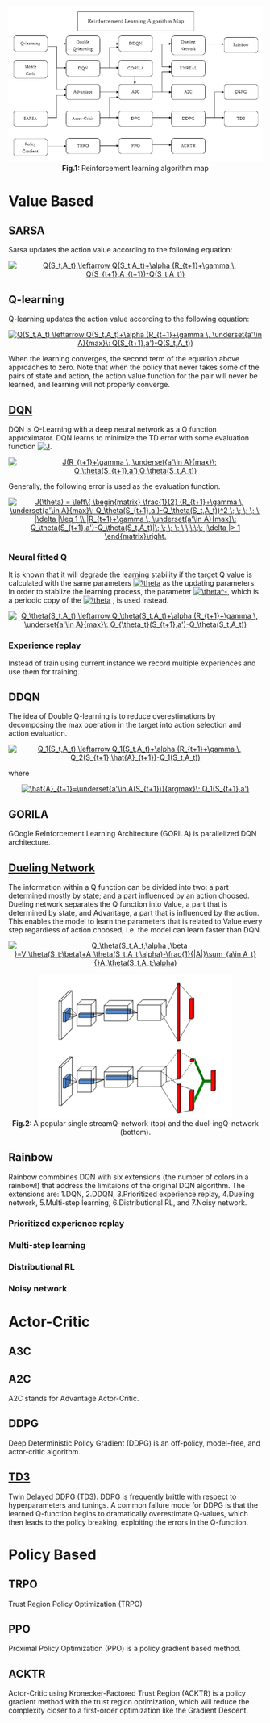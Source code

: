 <p align="center">
  <img src="/assets/reinforcement_learning_algorithm_map.png"/>
  <br>
  <b> Fig.1: </b> Reinforcement learning algorithm map
</p>

# Value Based
## SARSA
Sarsa updates the action value according to the following equation:
<p align="center">
<a href="https://www.codecogs.com/eqnedit.php?latex=Q(S_t,A_t)&space;\leftarrow&space;Q(S_t,A_t)&plus;\alpha&space;(R_{t&plus;1}&plus;\gamma&space;\,&space;Q(S_{t&plus;1},A_{t&plus;1})-Q(S_t,A_t))" target="_blank"><img src="https://latex.codecogs.com/gif.latex?Q(S_t,A_t)&space;\leftarrow&space;Q(S_t,A_t)&plus;\alpha&space;(R_{t&plus;1}&plus;\gamma&space;\,&space;Q(S_{t&plus;1},A_{t&plus;1})-Q(S_t,A_t))" title="Q(S_t,A_t) \leftarrow Q(S_t,A_t)+\alpha (R_{t+1}+\gamma \, Q(S_{t+1},A_{t+1})-Q(S_t,A_t))" /></a>
</p>

## Q-learning
Q-learning updates the action value according to the following equation:

<p align="center">
<a href="https://www.codecogs.com/eqnedit.php?latex=Q(S_t,A_t)&space;\leftarrow&space;Q(S_t,A_t)&plus;\alpha&space;(R_{t&plus;1}&plus;\gamma&space;\,&space;\underset{a'\in&space;A}{max}\:&space;Q(S_{t&plus;1},a')-Q(S_t,A_t))" target="_blank"><img src="https://latex.codecogs.com/gif.latex?Q(S_t,A_t)&space;\leftarrow&space;Q(S_t,A_t)&plus;\alpha&space;(R_{t&plus;1}&plus;\gamma&space;\,&space;\underset{a'\in&space;A}{max}\:&space;Q(S_{t&plus;1},a')-Q(S_t,A_t))" title="Q(S_t,A_t) \leftarrow Q(S_t,A_t)+\alpha (R_{t+1}+\gamma \, \underset{a'\in A}{max}\: Q(S_{t+1},a')-Q(S_t,A_t))" /></a>
</p>

When the learning converges, the second term of the equation above approaches to zero.
Note that when the policy that never takes some of the pairs of state and action, the action value function for the pair will never be learned, and learning will not properly converge. 

## [DQN](/examples/reinforcement_learning/inverted_pendulum)
DQN is Q-Learning with a deep neural network as a Q function approximator. DQN learns to minimize the TD error with some evaluation function <a href="https://www.codecogs.com/eqnedit.php?latex=J" target="_blank"><img src="https://latex.codecogs.com/gif.latex?J" title="J" /></a>. 

<p align="center">
<a href="https://www.codecogs.com/eqnedit.php?latex=J(R_{t&plus;1}&plus;\gamma&space;\,&space;\underset{a'\in&space;A}{max}\:&space;Q_\theta(S_{t&plus;1},a'),Q_\theta(S_t,A_t))" target="_blank"><img src="https://latex.codecogs.com/gif.latex?J(R_{t&plus;1}&plus;\gamma&space;\,&space;\underset{a'\in&space;A}{max}\:&space;Q_\theta(S_{t&plus;1},a'),Q_\theta(S_t,A_t))" title="J(R_{t+1}+\gamma \, \underset{a'\in A}{max}\: Q_\theta(S_{t+1},a'),Q_\theta(S_t,A_t))" /></a>
</p>

Generally, the following error is used as the evaluation function.

<p align="center">
<a href="https://www.codecogs.com/eqnedit.php?latex=J(\theta)&space;=&space;\left\{&space;\begin{matrix}&space;\frac{1}{2}&space;(R_{t&plus;1}&plus;\gamma&space;\,&space;\underset{a'\in&space;A}{max}\:&space;Q_\theta(S_{t&plus;1},a')-Q_\theta(S_t,A_t))^2&space;\;&space;\;&space;\;&space;\;&space;\;&space;|\delta&space;|\leq&space;1&space;\\&space;|R_{t&plus;1}&plus;\gamma&space;\,&space;\underset{a'\in&space;A}{max}\:&space;Q_\theta(S_{t&plus;1},a')-Q_\theta(S_t,A_t)|\;&space;\;&space;\;&space;\;&space;\;\;\;\;\;&space;|\delta&space;|>&space;1&space;\end{matrix}\right." target="_blank"><img src="https://latex.codecogs.com/gif.latex?J(\theta)&space;=&space;\left\{&space;\begin{matrix}&space;\frac{1}{2}&space;(R_{t&plus;1}&plus;\gamma&space;\,&space;\underset{a'\in&space;A}{max}\:&space;Q_\theta(S_{t&plus;1},a')-Q_\theta(S_t,A_t))^2&space;\;&space;\;&space;\;&space;\;&space;\;&space;|\delta&space;|\leq&space;1&space;\\&space;|R_{t&plus;1}&plus;\gamma&space;\,&space;\underset{a'\in&space;A}{max}\:&space;Q_\theta(S_{t&plus;1},a')-Q_\theta(S_t,A_t)|\;&space;\;&space;\;&space;\;&space;\;\;\;\;\;&space;|\delta&space;|>&space;1&space;\end{matrix}\right." title="J(\theta) = \left\{ \begin{matrix} \frac{1}{2} (R_{t+1}+\gamma \, \underset{a'\in A}{max}\: Q_\theta(S_{t+1},a')-Q_\theta(S_t,A_t))^2 \; \; \; \; \; |\delta |\leq 1 \\ |R_{t+1}+\gamma \, \underset{a'\in A}{max}\: Q_\theta(S_{t+1},a')-Q_\theta(S_t,A_t)|\; \; \; \; \;\;\;\;\; |\delta |> 1 \end{matrix}\right." /></a>
</p>

### Neural fitted Q
It is known that it will degrade the learning stability if the target Q value is calculated with the same parameters <a href="https://www.codecogs.com/eqnedit.php?latex=\theta" target="_blank"><img src="https://latex.codecogs.com/gif.latex?\theta" title="\theta" /></a> as the updating parameters. In order to stablize the learning process, the parameter <a href="https://www.codecogs.com/eqnedit.php?latex=\theta^-" target="_blank"><img src="https://latex.codecogs.com/gif.latex?\theta^-" title="\theta^-" /></a>, which is a periodic copy of the <a href="https://www.codecogs.com/eqnedit.php?latex=\theta" target="_blank"><img src="https://latex.codecogs.com/gif.latex?\theta" title="\theta" /></a> , is used instead. 

<p align="center">
<a href="https://www.codecogs.com/eqnedit.php?latex=Q_\theta(S_t,A_t)&space;\leftarrow&space;Q_\theta(S_t,A_t)&plus;\alpha&space;(R_{t&plus;1}&plus;\gamma&space;\,&space;\underset{a'\in&space;A}{max}\:&space;Q_{\theta_t}(S_{t&plus;1},a')-Q_\theta(S_t,A_t))" target="_blank"><img src="https://latex.codecogs.com/gif.latex?Q_\theta(S_t,A_t)&space;\leftarrow&space;Q_\theta(S_t,A_t)&plus;\alpha&space;(R_{t&plus;1}&plus;\gamma&space;\,&space;\underset{a'\in&space;A}{max}\:&space;Q_{\theta_t}(S_{t&plus;1},a')-Q_\theta(S_t,A_t))" title="Q_\theta(S_t,A_t) \leftarrow Q_\theta(S_t,A_t)+\alpha (R_{t+1}+\gamma \, \underset{a'\in A}{max}\: Q_{\theta_t}(S_{t+1},a')-Q_\theta(S_t,A_t))" /></a>
</p>

### Experience replay
Instead of train using current instance we record multiple experiences and use them for training.


## DDQN
The idea of Double Q-learning is to reduce overestimations by decomposing the max operation in the target into action selection and action evaluation.

<p align="center">
<a href="https://www.codecogs.com/eqnedit.php?latex=Q_1(S_t,A_t)&space;\leftarrow&space;Q_1(S_t,A_t)&plus;\alpha&space;(R_{t&plus;1}&plus;\gamma&space;\,&space;Q_2(S_{t&plus;1},\hat{A}_{t&plus;1})-Q_1(S_t,A_t))" target="_blank"><img src="https://latex.codecogs.com/gif.latex?Q_1(S_t,A_t)&space;\leftarrow&space;Q_1(S_t,A_t)&plus;\alpha&space;(R_{t&plus;1}&plus;\gamma&space;\,&space;Q_2(S_{t&plus;1},\hat{A}_{t&plus;1})-Q_1(S_t,A_t))" title="Q_1(S_t,A_t) \leftarrow Q_1(S_t,A_t)+\alpha (R_{t+1}+\gamma \, Q_2(S_{t+1},\hat{A}_{t+1})-Q_1(S_t,A_t))" /></a>
</p>
where
<p align="center">
<a href="https://www.codecogs.com/eqnedit.php?latex=\hat{A}_{t&plus;1}=\underset{a'\in&space;A(S_{t&plus;1})}{argmax}\:&space;Q_1(S_{t&plus;1},a')" target="_blank"><img src="https://latex.codecogs.com/gif.latex?\hat{A}_{t&plus;1}=\underset{a'\in&space;A(S_{t&plus;1})}{argmax}\:&space;Q_1(S_{t&plus;1},a')" title="\hat{A}_{t+1}=\underset{a'\in A(S_{t+1})}{argmax}\: Q_1(S_{t+1},a')" /></a>
</p>

## GORILA
GOogle ReInforcement Learning Architecture (GORILA) is parallelized DQN architecture. 

## [Dueling Network](/examples/reinforcement_learning/mountain_car)
The information within a Q function can be divided into two: a part determined mostly by state; and a part influenced by an action choosed. Dueling network separates the Q function into Value, a part that is determined by state, and Advantage, a part that is influenced by the action. This enables the model to learn the parameters that is related to Value every step regardless of action choosed, i.e. the model can learn faster than DQN.

<p align="center">
<a href="https://www.codecogs.com/eqnedit.php?latex=Q_\theta(S_t,A_t;\alpha&space;,\beta&space;)=V_\theta(S_t;\beta)&plus;A_\theta(S_t,A_t;\alpha)-\frac{1}{|A|}\sum_{a\in&space;A_t}{}A_\theta(S_t,A_t;\alpha)" target="_blank"><img src="https://latex.codecogs.com/gif.latex?Q_\theta(S_t,A_t;\alpha&space;,\beta&space;)=V_\theta(S_t;\beta)&plus;A_\theta(S_t,A_t;\alpha)-\frac{1}{|A|}\sum_{a\in&space;A_t}{}A_\theta(S_t,A_t;\alpha)" title="Q_\theta(S_t,A_t;\alpha ,\beta )=V_\theta(S_t;\beta)+A_\theta(S_t,A_t;\alpha)-\frac{1}{|A|}\sum_{a\in A_t}{}A_\theta(S_t,A_t;\alpha)" /></a>
</p>

<p align="center">
  <img src="/assets/dueling_Q_struct.png"/>
  <br>
  <b> Fig.2: </b> A popular single streamQ-network (top) and the duel-ingQ-network (bottom).
</p>

## Rainbow
Rainbow commbines DQN with six extensions (the number of colors in a rainbow!) that address the limitaions of the original DQN algorithm. The extensions are: 1.DQN, 2.DDQN, 3.Prioritized experience replay, 4.Dueling network, 5.Multi-step learning, 6.Distributional RL, and 7.Noisy network.

### Prioritized experience replay

### Multi-step learning

### Distributional RL

### Noisy network

# Actor-Critic
## A3C

## A2C
A2C stands for Advantage Actor-Critic. 

## DDPG
Deep Deterministic Policy Gradient (DDPG) is an off-policy, model-free, and actor-critic algorithm. 

## [TD3](/examples/reinforcement_learning/bipedal_walker)
Twin Delayed DDPG (TD3). DDPG is frequently brittle with respect to hyperparameters and tunings. A common failure mode for DDPG is that the learned Q-function begins to dramatically overestimate Q-values, which then leads to the policy breaking, exploiting the errors in the Q-function.

# Policy Based
## TRPO
Trust Region Policy Optimization (TRPO)

## PPO
Proximal Policy Optimization (PPO) is a policy gradient based method. 

## ACKTR
Actor-Critic using Kronecker-Factored Trust Region (ACKTR) is a policy gradient method with the trust region optimization, which will reduce the complexity closer to a first-order optimization like the Gradient Descent. 
